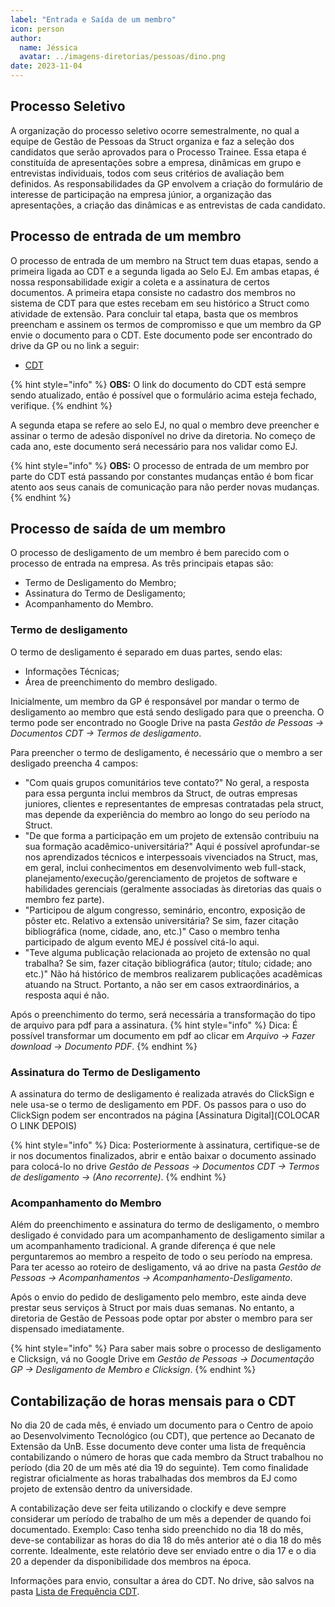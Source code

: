 ```yaml
---
label: "Entrada e Saída de um membro"
icon: person
author:
  name: Jéssica
  avatar: ../imagens-diretorias/pessoas/dino.png
date: 2023-11-04
---
```

## Processo Seletivo

A organização do processo seletivo ocorre semestralmente, no qual a equipe de Gestão de Pessoas da Struct organiza e faz a seleção dos candidatos que serão aprovados para o Processo Trainee. Essa etapa é constituída de apresentações sobre a empresa, dinâmicas em grupo e entrevistas individuais, todos com seus critérios de avaliação bem definidos. As responsabilidades da GP envolvem a criação do formulário de interesse de participação na empresa júnior, a organização das apresentações, a criação das dinâmicas e as entrevistas de cada candidato.

## Processo de entrada de um membro

O processo de entrada de um membro na Struct tem duas etapas, sendo a primeira ligada ao CDT e a segunda  ligada ao Selo EJ. Em ambas etapas, é nossa responsabilidade exigir a coleta e a assinatura de certos documentos. A primeira etapa consiste no cadastro dos membros no sistema de CDT para que estes recebam em seu histórico a Struct como atividade de extensão. Para concluir tal etapa, basta que os membros preencham e assinem os termos de compromisso e que um membro da GP envie o documento para o CDT. Este documento pode ser encontrado do drive da GP ou no link a seguir:

- [CDT](https://forms.office.com/Pages/ResponsePage.aspx?id=oZs17AtjK024M8jm1I-AWclQzKODPB5BlMGNlsmts3JUM1AxNFNVNk1HNzgyRVRUNllIUk1aQVlBNC4u)

{% hint style="info" %}
**OBS:** O link do documento do CDT está sempre sendo atualizado, então é possível que o formulário acima esteja fechado, verifique.
{% endhint %}

A segunda etapa se refere ao selo EJ, no qual o membro deve preencher e assinar o termo de adesão disponível no drive da diretoria.  No começo de cada ano, este documento será necessário para nos validar como EJ.

{% hint style="info" %}
**OBS:** O processo de entrada de um membro por parte do CDT está passando por constantes mudanças então é bom ficar atento aos seus canais de comunicação para não perder novas mudanças.
{% endhint %}

## Processo de saída de um membro

O processo de desligamento de um membro é bem parecido com o processo de entrada na empresa. As três principais etapas são:

- Termo de Desligamento do Membro;
- Assinatura do Termo de Desligamento;
- Acompanhamento do Membro.

### Termo de desligamento

O termo de desligamento é separado em duas partes, sendo elas:

- Informações Técnicas;
- Área de preenchimento do membro desligado.

Inicialmente, um membro da GP é responsável por mandar o termo de desligamento ao membro que está sendo desligado para que o preencha. O termo pode ser encontrado no Google Drive na pasta *Gestão de Pessoas -> Documentos CDT -> Termos de desligamento*. 

Para preencher o termo de desligamento, é necessário que o membro a ser desligado preencha 4 campos:

- "Com quais grupos comunitários teve contato?" No geral, a resposta para essa pergunta inclui membros da Struct, de outras empresas juniores, clientes e representantes de empresas contratadas pela struct, mas depende da experiência do membro ao longo do seu período na Struct.
- "De que forma a participação em um projeto de extensão contribuiu na sua formação acadêmico-universitária?" Aqui é possível aprofundar-se nos aprendizados técnicos e interpessoais vivenciados na Struct, mas, em geral, inclui conhecimentos em desenvolvimento web full-stack, planejamento/execução/gerenciamento de projetos de software e habilidades gerenciais (geralmente associadas às diretorias das quais o membro fez parte).
- "Participou de algum congresso, seminário, encontro, exposição de pôster etc. Relativo a extensão universitária? Se sim, fazer citação bibliográfica (nome, cidade, ano, etc.)" Caso o membro tenha participado de algum evento MEJ é possível citá-lo aqui.
- "Teve alguma publicação relacionada ao projeto de extensão no qual trabalha? Se sim, fazer citação bibliográfica (autor; título; cidade; ano etc.)" Não há histórico de membros realizarem publicações acadêmicas atuando na Struct. Portanto, a não ser em casos extraordinários, a resposta aqui é não.

Após o preenchimento do termo, será necessária a transformação do tipo de arquivo para pdf para a assinatura.
{% hint style="info" %} 
Dica: É possível transformar um documento em pdf ao clicar em *Arquivo -> Fazer download -> Documento PDF*.
{% endhint %}

### Assinatura do Termo de Desligamento

A assinatura do termo de desligamento é realizada através do ClickSign e nele usa-se o termo de desligamento em PDF.
Os passos para o uso do ClickSign podem ser encontrados na página [Assinatura Digital](COLOCAR O LINK DEPOIS)

{% hint style="info" %} 
Dica: Posteriormente à assinatura, certifique-se de ir nos documentos finalizados, abrir e então baixar o documento assinado para colocá-lo no drive *Gestão de Pessoas -> Documentos CDT -> Termos de desligamento -> (Ano recorrente)*.
{% endhint %}

### Acompanhamento do Membro

Além do preenchimento e assinatura do termo de desligamento, o membro desligado é convidado para um acompanhamento de desligamento similar a um acompanhamento tradicional. A grande diferença é que nele perguntaremos ao membro a respeito de todo o seu período na empresa. Para ter acesso ao roteiro de desligamento, vá ao drive na pasta *Gestão de Pessoas -> Acompanhamentos -> Acompanhamento-Desligamento*.

Após o envio do pedido de desligamento pelo membro, este ainda deve prestar seus serviços à Struct por mais duas semanas. No entanto, a diretoria de Gestão de Pessoas pode optar por abster o membro para ser dispensado imediatamente.

{% hint style="info" %} 
Para saber mais sobre o processo de desligamento e Clicksign, vá no Google Drive em *Gestão de Pessoas -> Documentação GP -> Desligamento de Membro e Clicksign*.
{% endhint %}

## Contabilização de horas mensais para o CDT

No dia 20 de cada mês, é enviado um documento para o Centro de apoio ao Desenvolvimento Tecnológico (ou CDT), que pertence ao Decanato de Extensão da UnB. Esse documento deve conter uma lista de frequência contabilizando o número de horas que cada membro da Struct trabalhou no período (dia 20 de um mês até dia 19 do seguinte). Tem como finalidade registrar oficialmente as horas trabalhadas dos membros da EJ como projeto de extensão dentro da universidade.

A contabilização deve ser feita utilizando o clockify e deve sempre considerar um período de trabalho de um mês a depender de quando foi documentado. Exemplo: Caso tenha sido preenchido no dia 18 do mês, deve-se contabilizar as horas do dia 18 do mês anterior até o dia 18 do mês corrente. Idealmente, este relatório deve ser enviado entre o dia 17 e o dia 20 a depender da disponibilidade dos membros na época.

Informações para envio, consultar a área do CDT. No drive, são salvos na pasta [Lista de Frequência CDT](https://drive.google.com/drive/folders/1SYpy81GGvm-5mG0okBlwDzBxCoQGW95l?usp=sharing).

